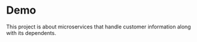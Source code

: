 # Demo
This project is about microservices that handle customer information along with its dependents. 
